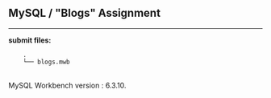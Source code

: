 ## MySQL / "Blogs" Assignment

----

**submit files:**<br />

```
    .
    └── blogs.mwb

```

<br />
MySQL Workbench version : 6.3.10.<br />
<br />